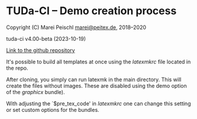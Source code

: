 # TUDa-CI – Demo creation process

 Copyright (C) Marei Peischl <marei@peitex.de>, 2018–2020

 tuda-ci v4.00-beta (2023-10-19)

[Link to the github repository](https://github.com/tudace/tuda_latex_templates)

It's possible to build all templates at once using the *latexmkrc* file located in the repo.

After cloning, you simply can run latexmk in the main directory. This will create the files without images. These are disabled using the demo option of the *graphicx* bundle).

With adjusting the `$pre_tex_code' in *latexmkrc* one can change this setting or set custom options for the bundles.